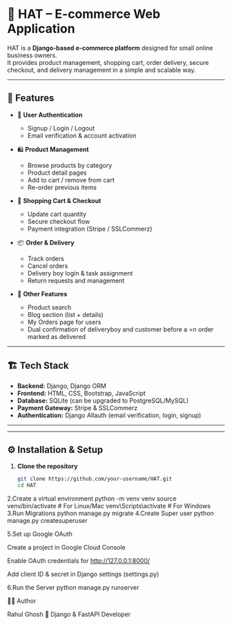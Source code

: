 # 🛒 HAT – E-commerce Web Application

HAT is a **Django-based e-commerce platform** designed for small online business owners.  
It provides product management, shopping cart, order delivery, secure checkout, and delivery management in a simple and scalable way.  

---

## 🚀 Features

- 🔑 **User Authentication**
  - Signup / Login / Logout
  - Email verification & account activation

- 🛍 **Product Management**
  - Browse products by category
  - Product detail pages
  - Add to cart / remove from cart
  - Re-order previous items

- 🛒 **Shopping Cart & Checkout**
  - Update cart quantity
  - Secure checkout flow
  - Payment integration (Stripe / SSLCommerz)

- 📦 **Order & Delivery**
  - Track orders
  - Cancel orders
  - Delivery boy login & task assignment
  - Return requests and management

- 🔎 **Other Features**
  - Product search
  - Blog section (list + details)
  - My Orders page for users
  - Dual confirmation of deliveryboy and customer before a =n order marked as delivered

---

## 🏗️ Tech Stack

- **Backend:** Django, Django ORM  
- **Frontend:** HTML, CSS, Bootstrap, JavaScript  
- **Database:** SQLite (can be upgraded to PostgreSQL/MySQL)  
- **Payment Gateway:** Stripe & SSLCommerz  
- **Authentication:** Django Allauth (email verification, login, signup)  

---

---

## ⚙️ Installation & Setup

1. **Clone the repository**
   ```bash
   git clone https://github.com/your-username/HAT.git
   cd HAT
2.Create a virtual environment
python -m venv venv
source venv/bin/activate   # For Linux/Mac
venv\Scripts\activate      # For Windows
3.Run Migrations
python manage.py migrate
4.Create Super user
python manage.py createsuperuser

5.Set up Google OAuth

Create a project in Google Cloud Console

Enable OAuth credentials for http://127.0.0.1:8000/

Add client ID & secret in Django settings (settings.py)

6.Run the Server
python manage.py runserver

👨‍💻 Author

Rahul Ghosh
💼 Django & FastAPI Developer


